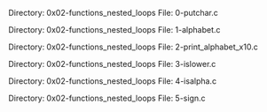 Directory: 0x02-functions_nested_loops
File: 0-putchar.c

Directory: 0x02-functions_nested_loops
File: 1-alphabet.c

Directory: 0x02-functions_nested_loops
File: 2-print_alphabet_x10.c

Directory: 0x02-functions_nested_loops
File: 3-islower.c

Directory: 0x02-functions_nested_loops
File: 4-isalpha.c

Directory: 0x02-functions_nested_loops
File: 5-sign.c
